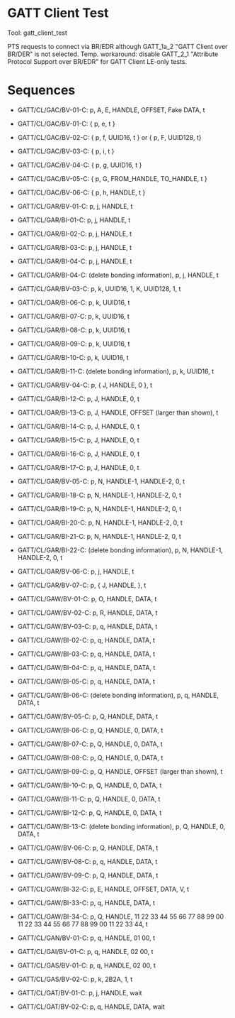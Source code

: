 # GATT Client Test

Tool: gatt_client_test

PTS requests to connect via BR/EDR although GATT_1a_2 "GATT Client over BR/DER" is not selected. 
Temp. workaround: disable GATT_2_1 "Attribute Protocol Support over BR/EDR" for GATT Client LE-only tests.

# Sequences

- GATT/CL/GAC/BV-01-C: p, A, E, HANDLE, OFFSET, Fake DATA, t

- GATT/CL/GAC/BV-01-C: { p,  e, t }
- GATT/CL/GAC/BV-02-C: { p,  f, UUID16, t } or { p, F, UUID128, t}
- GATT/CL/GAC/BV-03-C: { p, i, t }
- GATT/CL/GAC/BV-04-C: { p, g, UUID16, t }
- GATT/CL/GAC/BV-05-C: { p, G, FROM_HANDLE, TO_HANDLE, t }
- GATT/CL/GAC/BV-06-C: { p, h, HANDLE, t }

- GATT/CL/GAR/BV-01-C: p, j, HANDLE, t
- GATT/CL/GAR/BI-01-C: p, j, HANDLE, t
- GATT/CL/GAR/BI-02-C: p, j, HANDLE, t
- GATT/CL/GAR/BI-03-C: p, j, HANDLE, t
- GATT/CL/GAR/BI-04-C: p, j, HANDLE, t
- GATT/CL/GAR/BI-04-C: (delete bonding information), p, j, HANDLE, t
- GATT/CL/GAR/BV-03-C: p, k, UUID16, 1, K, UUID128, 1, t
- GATT/CL/GAR/BI-06-C: p, k, UUID16, t
- GATT/CL/GAR/BI-07-C: p, k, UUID16, t
- GATT/CL/GAR/BI-08-C: p, k, UUID16, t
- GATT/CL/GAR/BI-09-C: p, k, UUID16, t
- GATT/CL/GAR/BI-10-C: p, k, UUID16, t
- GATT/CL/GAR/BI-11-C: (delete bonding information), p, k, UUID16, t
- GATT/CL/GAR/BV-04-C: p, { J, HANDLE, 0 }, t
- GATT/CL/GAR/BI-12-C: p, J, HANDLE, 0, t
- GATT/CL/GAR/BI-13-C: p, J, HANDLE, OFFSET (larger than shown), t
- GATT/CL/GAR/BI-14-C: p, J, HANDLE, 0, t
- GATT/CL/GAR/BI-15-C: p, J, HANDLE, 0, t
- GATT/CL/GAR/BI-16-C: p, J, HANDLE, 0, t
- GATT/CL/GAR/BI-17-C: p, J, HANDLE, 0, t
- GATT/CL/GAR/BV-05-C: p, N, HANDLE-1, HANDLE-2, 0, t
- GATT/CL/GAR/BI-18-C: p, N, HANDLE-1, HANDLE-2, 0, t
- GATT/CL/GAR/BI-19-C: p, N, HANDLE-1, HANDLE-2, 0, t
- GATT/CL/GAR/BI-20-C: p, N, HANDLE-1, HANDLE-2, 0, t
- GATT/CL/GAR/BI-21-C: p, N, HANDLE-1, HANDLE-2, 0, t
- GATT/CL/GAR/BI-22-C: (delete bonding information), p, N, HANDLE-1, HANDLE-2, 0, t
- GATT/CL/GAR/BV-06-C: p, j, HANDLE, t
- GATT/CL/GAR/BV-07-C: p, { J, HANDLE, }, t

- GATT/CL/GAW/BV-01-C: p, O, HANDLE, DATA, t
- GATT/CL/GAW/BV-02-C: p, R, HANDLE, DATA, t
- GATT/CL/GAW/BV-03-C: p, q, HANDLE, DATA, t
- GATT/CL/GAW/BI-02-C: p, q, HANDLE, DATA, t
- GATT/CL/GAW/BI-03-C: p, q, HANDLE, DATA, t
- GATT/CL/GAW/BI-04-C: p, q, HANDLE, DATA, t
- GATT/CL/GAW/BI-05-C: p, q, HANDLE, DATA, t
- GATT/CL/GAW/BI-06-C: (delete bonding information), p, q, HANDLE, DATA, t
- GATT/CL/GAW/BV-05-C: p, Q, HANDLE, DATA, t
- GATT/CL/GAW/BI-06-C: p, Q, HANDLE, 0, DATA, t
- GATT/CL/GAW/BI-07-C: p, Q, HANDLE, 0, DATA, t
- GATT/CL/GAW/BI-08-C: p, Q, HANDLE, 0, DATA, t
- GATT/CL/GAW/BI-09-C: p, Q, HANDLE, OFFSET (larger than shown), t
- GATT/CL/GAW/BI-10-C: p, Q, HANDLE, 0, DATA, t
- GATT/CL/GAW/BI-11-C: p, Q, HANDLE, 0, DATA, t
- GATT/CL/GAW/BI-12-C: p, Q, HANDLE, 0, DATA, t
- GATT/CL/GAW/BI-13-C: (delete bonding information), p, Q, HANDLE, 0, DATA, t
- GATT/CL/GAW/BV-06-C: p, Q, HANDLE, DATA, t
- GATT/CL/GAW/BV-08-C: p, q, HANDLE, DATA, t
- GATT/CL/GAW/BV-09-C: p, Q, HANDLE, DATA, t
- GATT/CL/GAW/BI-32-C: p, E, HANDLE, OFFSET, DATA, V, t
- GATT/CL/GAW/BI-33-C: p, q, HANDLE, DATA, t
- GATT/CL/GAW/BI-34-C: p, Q, HANDLE, 11 22 33 44 55 66 77 88 99 00 11 22 33 44 55 66 77 88 99 00 11 22 33 44, t

- GATT/CL/GAN/BV-01-C: p, q, HANDLE, 01 00, t

- GATT/CL/GAI/BV-01-C: p, q, HANDLE, 02 00, t

- GATT/CL/GAS/BV-01-C: p, q, HANDLE, 02 00, t
- GATT/CL/GAS/BV-02-C: p, k, 2B2A, 1, t

- GATT/CL/GAT/BV-01-C: p, j, HANDLE, wait
- GATT/CL/GAT/BV-02-C: p, q, HANDLE, DATA, wait

